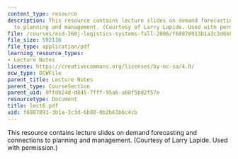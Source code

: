 ```yaml
---
content_type: resource
description: This resource contains lecture slides on demand forecasting and connections
  to planning and management. (Courtesy of Larry Lapide. Used with permission.)
file: /courses/esd-260j-logistics-systems-fall-2006/f68878913b1a3c3d6b800b2b63b6c4cb_lect6.pdf
file_size: 592116
file_type: application/pdf
learning_resource_types:
- Lecture Notes
license: https://creativecommons.org/licenses/by-nc-sa/4.0/
ocw_type: OCWFile
parent_title: Lecture Notes
parent_type: CourseSection
parent_uid: 9ffdb24d-d845-7fff-95a6-a60f5bd2f57e
resourcetype: Document
title: lect6.pdf
uid: f6887891-3b1a-3c3d-6b80-0b2b63b6c4cb
---
```

This resource contains lecture slides on demand forecasting and connections to planning and management. (Courtesy of Larry Lapide. Used with permission.)